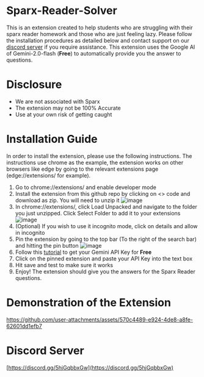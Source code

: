 # Sparx-Reader-Solver
This is an extension created to help students who are struggling with their sparx reader homework and those who are just feeling lazy. Please follow the installation procedures as detailed below and contact support on our [discord server](https://discord.gg/5hjGqbbxGw) if you require assistance. This extension uses the Google AI of Gemini-2.0-flash (<b>Free</b>) to automatically provide you the answer to questions.

# Disclosure
- We are not associated with Sparx
- The extension may not be 100% Accurate
- Use at your own risk of getting caught

# Installation Guide
In order to install the extension, please use the following instructions. The instructions use chrome as the example, the extension works on other browsers like edge by going to the relevant extensions page (edge://extensions/ for example).
1. Go to chrome://extensions/ and enable developer mode
2. Install the extension from this github repo by clicking on <> code and download as zip. You will need to unzip it
![image](https://github.com/user-attachments/assets/d56b7e3d-3c89-4dee-a437-ce6b23b1c143)
3. In chrome://extensions/, click Load Unpacked and navigate to the folder you just unzipped. Click Select Folder to add it to your extensions
![image](https://github.com/user-attachments/assets/67a03df7-eba2-4c94-a00c-211b14ad9214)
4. (Optional) If you wish to use it incognito mode, click on details and allow in incognito
5. Pin the extension by going to the top bar (To the right of the search bar) and hitting the pin button
![image](https://github.com/user-attachments/assets/89edb9b8-05bf-442a-b58b-c900677608b8)
6. Follow this [tutorial](https://www.youtube.com/watch?v=6BRyynZkvf0) to get your Gemini API Key for <b>Free</b>
7. Click on the pinned extension and paste your API Key into the text box
8. Hit save and test to make sure it works
9. Enjoy! The extension should give you the answers for the Sparx Reader questions.

# Demonstration of the Extension
https://github.com/user-attachments/assets/570c4489-e924-4de8-a8fe-62601dd1efb7

# Discord Server
[https://discord.gg/5hjGqbbxGw](https://discord.gg/5hjGqbbxGw)
